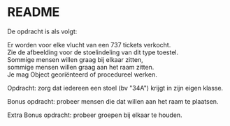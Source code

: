 # README #

De opdracht is als volgt:

Er worden voor elke vlucht van een 737 tickets verkocht.  
Zie de afbeelding voor de stoelindeling van dit type toestel.  
Sommige mensen willen graag bij elkaar zitten,  
sommige mensen willen graag aan het raam zitten.  
Je mag Object georiënteerd of procedureel werken.  

Opdracht: zorg dat iedereen een stoel (bv "34A") krijgt in zijn eigen klasse.

Bonus opdracht: probeer mensen die dat willen aan het raam te plaatsen.

Extra Bonus opdracht: probeer groepen bij elkaar te houden.